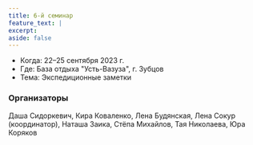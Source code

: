 ```yaml
---
title: 6-й семинар
feature_text: |
excerpt: 
aside: false
---
```


- Когда: 22–25 сентября 2023 г.
- Где: База отдыха "Усть-Вазуза", г. Зубцов
- Тема: Экспедиционные заметки 

### Организаторы

Даша Сидоркевич, Кира Коваленко, Лена Будянская, Лена Сокур (координатор), Наташа Заика, Стёпа Михайлов, Тая Николаева, Юра Коряков
